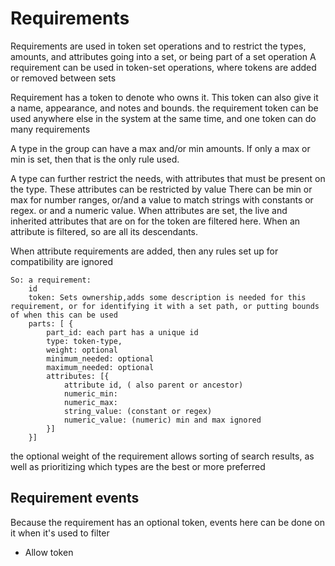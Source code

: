 # Requirements

Requirements are used in token set operations and to restrict the types, amounts, and attributes going into a set, or being part of a set operation
A requirement can be used in token-set operations, where tokens are added or removed between sets

Requirement has a token to denote who owns it. This token can also give it a name, appearance, and notes and bounds.
the requirement token can be used anywhere else in the system at the same time, and one token can do many requirements


A type in the group can have a max and/or min amounts. If only a max or min is set, then that is the only rule used.

A type can further restrict the needs, with attributes that must be present on the type.
These attributes can be restricted by value
There can be  min or max for number ranges, or/and a value to match strings with constants or regex. or and a numeric value.
When attributes are set, the live and inherited attributes that are on for the token are filtered here.
When an attribute is filtered, so are all its descendants.

When attribute requirements are added, then any rules set up for compatibility are ignored

    So: a requirement:
        id
        token: Sets ownership,adds some description is needed for this requirement, or for identifying it with a set path, or putting bounds of when this can be used
        parts: [ {
            part_id: each part has a unique id
            type: token-type,
            weight: optional
            minimum_needed: optional
            maximum_needed: optional
            attributes: [{
                attribute id, ( also parent or ancestor)
                numeric_min:
                numeric_max:
                string_value: (constant or regex)
                numeric_value: (numeric) min and max ignored
            }]
        }]

the optional weight of the requirement allows sorting of search results, as well as prioritizing which types are the best or more preferred

## Requirement events

Because the requirement has an optional token, events here can be done on it when it's used to filter
* Allow token